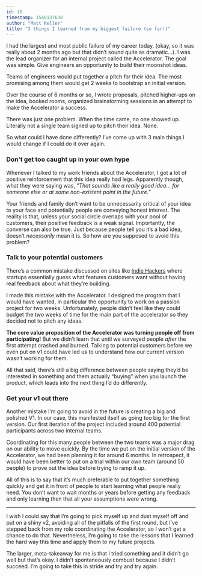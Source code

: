 ```yaml
---
id: 18
timestamp: 1540137638
author: "Matt Keller"
title: "3 things I learned from my biggest failure (so far!)"
---
```


I had the largest and most public failure of my career today. (okay, so it was really about 2 months ago but that didn’t sound quite as dramatic...). I was the lead organizer for an internal project called the Accelerator. The goal was simple. Give engineers an opportunity to build their moonshot ideas.

Teams of engineers would put together a pitch for their idea. The most promising among them would get 2 weeks to bootstrap an initial version.

Over the course of 6 months or so, I wrote proposals, pitched higher-ups on the idea, booked rooms, organized brainstorming sessions in an attempt to make the Accelerator a success.

There was just one problem. When the time came, no one showed up. Literally not a single team signed up to pitch their idea. None.

So what could I have done differently? I’ve come up with 3 main things I would change if I could do it over again.

### Don't get too caught up in your own hype

Whenever I talked to my work friends about the Accelerator, I got a lot of positive reinforcement that this idea really had legs. Apparently though, what they were saying was, “_That sounds like a really good idea… for someone else or at some non-existent point in the future.”_

Your friends and family don’t want to be unnecessarily critical of your idea to your face and potentially people are conveying honest interest. The reality is that, unless your social circle overlaps with your pool of customers, their positive feedback is a weak signal. Importantly, the converse can also be true. Just because people tell you it’s a bad idea, doesn’t _necessarily_ mean it is. So how are you supposed to avoid this problem?

### Talk to your potential customers

There’s a common mistake discussed on sites like [Indie Hackers](https://www.indiehackers.com/) where startups essentially guess what features customers want without having real feedback about what they’re building.

I made this mistake with the Accelerator. I designed the program that I would have wanted, in particular the opportunity to work on a passion project for two weeks. Unfortunately, people didn’t feel like they could budget the two weeks of time for the main part of the accelerator so they decided not to pitch any ideas.

**The core value proposition of the Accelerator was turning people off from participating!** But we didn’t learn that until we surveyed people _after_ the first attempt crashed and burned. Talking to potential customers before we even put on v1 could have led us to understand how our current version wasn’t working for them.

All that said, there’s still a big difference between people saying they’d be interested in something and them actually “buying” when you launch the product, which leads into the next thing I’d do differently.

### Get your v1 out there

Another mistake I’m going to avoid in the future is creating a big and polished V1. In our case, this manifested itself as going too big for the first version. Our first iteration of the project included around 400 potential participants across two internal teams.

Coordinating for this many people between the two teams was a major drag on our ability to move quickly. By the time we put on the initial version of the Accelerator, we had been planning it for around 6 months. In retrospect, it would have been better to put on a trial within our own team (around 50 people) to prove out the idea before trying to ramp it up.

All of this is to say that it’s much preferable to put together something quickly and get it in front of people to start learning what people really need. You don’t want to wait months or years before getting any feedback and only learning then that all your assumptions were wrong.

---

I wish I could say that I’m going to pick myself up and dust myself off and put on a shiny v2, avoiding all of the pitfalls of the first round, but I’ve stepped back from my role coordinating the Accelerator, so I won’t get a chance to do that. Nevertheless, I’m going to take the lessons that I learned the hard way this time and apply them to my future projects.

The larger, meta-takeaway for me is that I tried something and it didn’t go well but that’s okay. I didn’t spontaneously combust because I didn’t succeed. I’m going to take this in stride and try and try again.